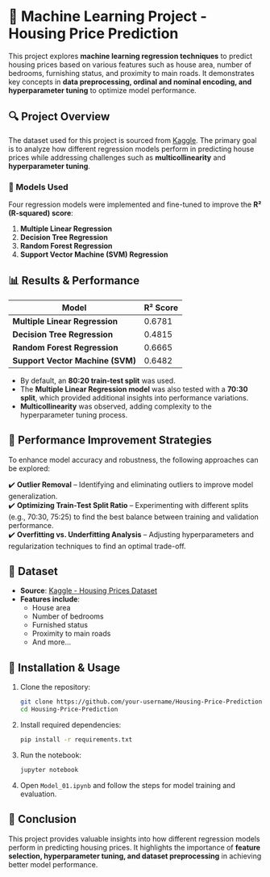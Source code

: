 # 🏡 Machine Learning Project - Housing Price Prediction  

This project explores **machine learning regression techniques** to predict housing prices based on various features such as house area, number of bedrooms, furnishing status, and proximity to main roads. It demonstrates key concepts in **data preprocessing, ordinal and nominal encoding, and hyperparameter tuning** to optimize model performance.  

## 🔍 Project Overview  

The dataset used for this project is sourced from [Kaggle](https://www.kaggle.com/datasets/yasserh/housing-prices-dataset). The primary goal is to analyze how different regression models perform in predicting house prices while addressing challenges such as **multicollinearity** and **hyperparameter tuning**.  

### 🏰 Models Used  

Four regression models were implemented and fine-tuned to improve the **R² (R-squared) score**:  

1. **Multiple Linear Regression**  
2. **Decision Tree Regression**  
3. **Random Forest Regression**  
4. **Support Vector Machine (SVM) Regression**  

## 📊 Results & Performance  

| Model                        | R² Score  |
|------------------------------|----------|
| **Multiple Linear Regression** | 0.6781   |
| **Decision Tree Regression**  | 0.4815   |
| **Random Forest Regression**  | 0.6665   |
| **Support Vector Machine (SVM)** | 0.6482   |

- By default, an **80:20 train-test split** was used.  
- The **Multiple Linear Regression model** was also tested with a **70:30 split**, which provided additional insights into performance variations.  
- **Multicollinearity** was observed, adding complexity to the hyperparameter tuning process.  

## 🚀 Performance Improvement Strategies  

To enhance model accuracy and robustness, the following approaches can be explored:  

✔️ **Outlier Removal** – Identifying and eliminating outliers to improve model generalization.  
✔️ **Optimizing Train-Test Split Ratio** – Experimenting with different splits (e.g., 70:30, 75:25) to find the best balance between training and validation performance.  
✔️ **Overfitting vs. Underfitting Analysis** – Adjusting hyperparameters and regularization techniques to find an optimal trade-off.  

## 💂️ Dataset  

- **Source**: [Kaggle - Housing Prices Dataset](https://www.kaggle.com/datasets/yasserh/housing-prices-dataset)  
- **Features include**:  
  - House area  
  - Number of bedrooms  
  - Furnished status  
  - Proximity to main roads  
  - And more...  

## 🔧 Installation & Usage  

1. Clone the repository:  
   ```bash
   git clone https://github.com/your-username/Housing-Price-Prediction.git
   cd Housing-Price-Prediction
   ```
2. Install required dependencies:  
   ```bash
   pip install -r requirements.txt
   ```
3. Run the notebook:  
   ```bash
   jupyter notebook
   ```
4. Open `Model_01.ipynb` and follow the steps for model training and evaluation.  

## 📌 Conclusion  

This project provides valuable insights into how different regression models perform in predicting housing prices. It highlights the importance of **feature selection, hyperparameter tuning, and dataset preprocessing** in achieving better model performance.  
